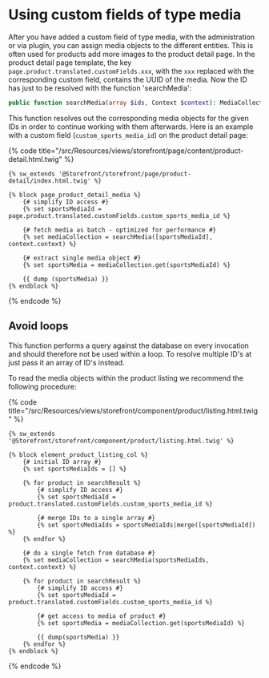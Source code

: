 # Using custom fields of type media

After you have added a custom field of type media, with the administration or via plugin, you can assign media objects to the different entities.
This is often used for products add more images to the product detail page.
In the product detail page template, the key `page.product.translated.customFields.xxx`, with the `xxx` replaced with the corresponding custom field, contains the UUID of the media.
Now the ID has just to be resolved with the function 'searchMedia':

```php
public function searchMedia(array $ids, Context $context): MediaCollection { ... }
```

This function resolves out the corresponding media objects for the given IDs in order to continue working with them afterwards.
Here is an example with a custom field (`custom_sports_media_id`) on the product detail page:


{% code title="<plugin root>/src/Resources/views/storefront/page/content/product-detail.html.twig" %}
```twig
{% sw_extends '@Storefront/storefront/page/product-detail/index.html.twig' %}

{% block page_product_detail_media %}
    {# simplify ID access #}
    {% set sportsMediaId = page.product.translated.customFields.custom_sports_media_id %}

    {# fetch media as batch - optimized for performance #}
    {% set mediaCollection = searchMedia([sportsMediaId], context.context) %}

    {# extract single media object #}
    {% set sportsMedia = mediaCollection.get(sportsMediaId) %}

    {{ dump (sportsMedia) }}
{% endblock %}
```
{% endcode %}

## Avoid loops

This function performs a query against the database on every invocation and should therefore not be used within a loop.
To resolve multiple ID's at just pass it an array of ID's instead.

To read the media objects within the product listing we recommend the following procedure:

{% code title="<plugin root>/src/Resources/views/storefront/component/product/listing.html.twig" %}
```twig
{% sw_extends '@Storefront/storefront/component/product/listing.html.twig' %}

{% block element_product_listing_col %}
    {# initial ID array #}
    {% set sportsMediaIds = [] %}

    {% for product in searchResult %}
        {# simplify ID access #}
        {% set sportsMediaId = product.translated.customFields.custom_sports_media_id %}

        {# merge IDs to a single array #}
        {% set sportsMediaIds = sportsMediaIds|merge([sportsMediaId]) %}
    {% endfor %}

    {# do a single fetch from database #}
    {% set mediaCollection = searchMedia(sportsMediaIds, context.context) %}

    {% for product in searchResult %}
        {# simplify ID access #}
        {% set sportsMediaId = product.translated.customFields.custom_sports_media_id %}

        {# get access to media of product #}
        {% set sportsMedia = mediaCollection.get(sportsMediaId) %}

        {{ dump(sportsMedia) }}
    {% endfor %}
{% endblock %}
```
{% endcode %}